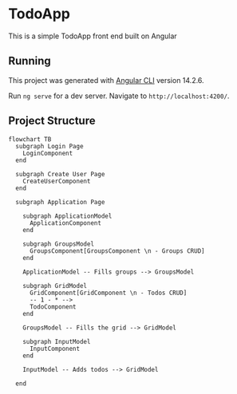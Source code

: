 # TodoApp

This is a simple TodoApp front end built on Angular

## Running

This project was generated with [Angular CLI](https://github.com/angular/angular-cli) version 14.2.6.

Run `ng serve` for a dev server. Navigate to `http://localhost:4200/`.

## Project Structure

``` mermaid
flowchart TB
  subgraph Login Page
    LoginComponent
  end

  subgraph Create User Page
    CreateUserComponent
  end

  subgraph Application Page
    
    subgraph ApplicationModel
      ApplicationComponent
    end
    
    subgraph GroupsModel
      GroupsComponent[GroupsComponent \n - Groups CRUD]
    end

    ApplicationModel -- Fills groups --> GroupsModel

    subgraph GridModel
      GridComponent[GridComponent \n - Todos CRUD]
      -- 1 - * -->
      TodoComponent
    end

    GroupsModel -- Fills the grid --> GridModel

    subgraph InputModel
      InputComponent
    end

    InputModel -- Adds todos --> GridModel

  end
```
